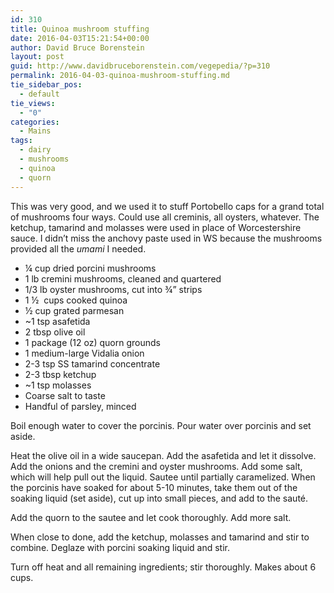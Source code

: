 ```yaml
---
id: 310
title: Quinoa mushroom stuffing
date: 2016-04-03T15:21:54+00:00
author: David Bruce Borenstein
layout: post
guid: http://www.davidbruceborenstein.com/vegepedia/?p=310
permalink: 2016-04-03-quinoa-mushroom-stuffing.md
tie_sidebar_pos:
  - default
tie_views:
  - "0"
categories:
  - Mains
tags:
  - dairy
  - mushrooms
  - quinoa
  - quorn
---
```

This was very good, and we used it to stuff Portobello caps for a grand total of mushrooms four ways. Could use all creminis, all oysters, whatever. The ketchup, tamarind and molasses were used in place of Worcestershire sauce. I didn’t miss the anchovy paste used in WS because the mushrooms provided all the _umami_ I needed.

  * ¼ cup dried porcini mushrooms
  * 1 lb cremini mushrooms, cleaned and quartered
  * 1/3 lb oyster mushrooms, cut into ¾” strips
  * 1 ½  cups cooked quinoa
  * ½ cup grated parmesan
  * ~1 tsp asafetida
  * 2 tbsp olive oil
  * 1 package (12 oz) quorn grounds
  * 1 medium-large Vidalia onion
  * 2-3 tsp SS tamarind concentrate
  * 2-3 tbsp ketchup
  * ~1 tsp molasses
  * Coarse salt to taste
  * Handful of parsley, minced

Boil enough water to cover the porcinis. Pour water over porcinis and set aside.

Heat the olive oil in a wide saucepan. Add the asafetida and let it dissolve. Add the onions and the cremini and oyster mushrooms. Add some salt, which will help pull out the liquid. Sautee until partially caramelized. When  the porcinis have soaked for about 5-10 minutes, take them out of the soaking liquid (set aside), cut up into small pieces, and add to the sauté.

Add the quorn to the sautee and let cook thoroughly. Add more salt.

When close to done, add the ketchup, molasses and tamarind and stir to combine. Deglaze with porcini soaking liquid and stir.

Turn off heat and all remaining ingredients; stir thoroughly. Makes about 6 cups.